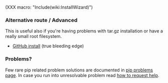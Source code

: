 (XXX macro: "Include(wiki:InstallWizard)")

### Alternative route / Advanced
This is useful also if you're having problems with tar.gz installation or have a really small root filesystem.

 * [GitHub install](/GitHubInstall) (true bleeding edge)

### Problems?
Few rare pip related problem solutions are documented in [pip problems page](/PipProblems).
In case you run into unresolvable problem read [how to request help](/NeedHelp).